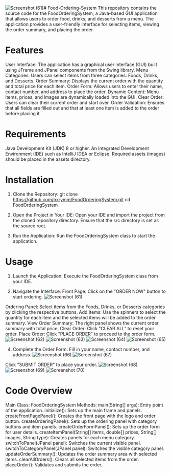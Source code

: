 ![Screenshot (61)](https://github.com/nxrymm/Food-Ordering-System/assets/164466808/4b2224f0-d23a-4ea8-8021-1156cde9c27c)# Food-Ordering-System
This repository contains the source code for the FoodOrderingSystem, a Java-based GUI application that allows users to order food, drinks, and desserts from a menu. The application provides a user-friendly interface for selecting items, viewing the order summary, and placing the order.

# Features
User Interface: The application has a graphical user interface (GUI) built using JFrame and JPanel components from the Swing library.
Menu Categories: Users can select items from three categories: Foods, Drinks, and Desserts.
Order Summary: Displays the current order with the quantity and total price for each item.
Order Form: Allows users to enter their name, contact number, and address to place the order.
Dynamic Content: Menu items, prices, and images are dynamically loaded into the GUI.
Clear Order: Users can clear their current order and start over.
Order Validation: Ensures that all fields are filled out and that at least one item is added to the order before placing it.

# Requirements
Java Development Kit (JDK) 8 or higher.
An Integrated Development Environment (IDE) such as IntelliJ IDEA or Eclipse.
Required assets (images) should be placed in the assets directory.

# Installation
1. Clone the Repository:
git clone https://github.com/nxrymm/FoodOrderingSystem.git
cd FoodOrderingSystem

2. Open the Project in Your IDE:
Open your IDE and import the project from the cloned repository directory.
Ensure that the src directory is set as the source root.

3. Run the Application:
Run the FoodOrderingSystem class to start the application.

# Usage
1. Launch the Application:
Execute the FoodOrderingSystem class from your IDE.

2. Navigate the Interface:
Front Page: Click on the "ORDER NOW" button to start ordering.
![Screenshot (61)](https://github.com/nxrymm/Food-Ordering-System/assets/164466808/87bffbf4-c4e9-47df-a679-12d08dd430b6)

Ordering Panel: Select items from the Foods, Drinks, or Desserts categories by clicking the respective buttons.
Add Items: Use the spinners to select the quantity for each item and the selected items will be added to the order summary.
View Order Summary: The right panel shows the current order summary with total price.
Clear Order: Click "CLEAR ALL" to reset your order.
Place Order: Click "PLACE ORDER" to proceed to the order form.
![Screenshot (62)](https://github.com/nxrymm/Food-Ordering-System/assets/164466808/5239dafe-8b6a-4a7b-a001-90dec591552f)
![Screenshot (63)](https://github.com/nxrymm/Food-Ordering-System/assets/164466808/e3add00b-d1db-4b81-9266-62504a98344f)
![Screenshot (64)](https://github.com/nxrymm/Food-Ordering-System/assets/164466808/7d644781-a4ee-4919-95ea-344862bb43a2)
![Screenshot (65)](https://github.com/nxrymm/Food-Ordering-System/assets/164466808/adce732d-dbf3-4716-90ac-7303e28a93de)

4. Complete the Order Form:
Fill in your name, contact number, and address.
![Screenshot (66)](https://github.com/nxrymm/Food-Ordering-System/assets/164466808/b6bc036c-c916-4122-a689-95f4b47e8f96)
![Screenshot (67)](https://github.com/nxrymm/Food-Ordering-System/assets/164466808/39f3bdcf-6289-4b49-99fc-c29f50972dba)

Click "SUBMIT ORDER" to place your order.
![Screenshot (68)](https://github.com/nxrymm/Food-Ordering-System/assets/164466808/8b12a470-5774-4855-b9fc-5c0eddc1c5d6)
![Screenshot (69)](https://github.com/nxrymm/Food-Ordering-System/assets/164466808/66466306-e76b-45d0-b934-566d5f0e2801)
![Screenshot (70)](https://github.com/nxrymm/Food-Ordering-System/assets/164466808/79852312-c00f-4ff8-926a-2a48c71e2d91)


# Code Overview
Main Class: FoodOrderingSystem
  Methods:
    main(String[] args): Entry point of the application.
    initialize(): Sets up the main frame and panels.
    createFrontPagePanel(): Creates the front page with the logo and order button.
    createOrderingPanel(): Sets up the ordering panel with category buttons and item panels.
    createOrderFormPanel(): Sets up the order form for user details.
    createItemPanel(String[] items, double[] prices, String[] images, String type): Creates panels for each menu category.
    switchToPanel(JPanel panel): Switches the current visible panel.
    switchToCategoryPanel(JPanel panel): Switches the visible category panel.
    updateOrderSummary(): Updates the order summary area with selected items.
    clearAllOrders(): Clears all selected items from the order.
    placeOrder(): Validates and submits the order.
